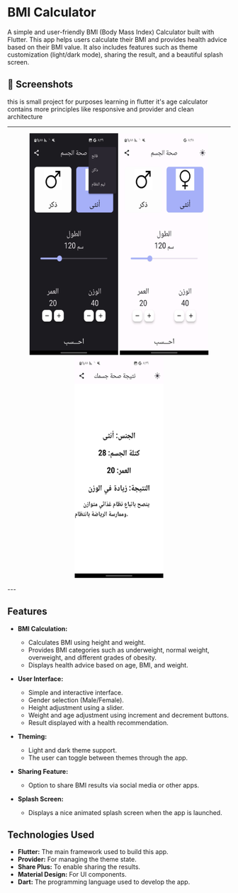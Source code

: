 # BMI Calculator

A simple and user-friendly BMI (Body Mass Index) Calculator built with Flutter. This app helps users calculate their BMI and provides health advice based on their BMI value. It also includes features such as theme customization (light/dark mode), sharing the result, and a beautiful splash screen.

## 📸 Screenshots
 this is small project for purposes learning in flutter it's age calculator contains more principles like responsive and provider and clean architecture 
 
---
<p align="center">
  <img src="https://github.com/Farea-Al-Dhelaa/bmi_calclautor/blob/main/images/Screenshots/dark_theme.jpg" width="200" height="500" />
   <img src="https://github.com/Farea-Al-Dhelaa/bmi_calclautor/blob/main/images/Screenshots/home.jpg" width="200" height="500" />
  <img src="https://github.com/Farea-Al-Dhelaa/bmi_calclautor/blob/main/images/Screenshots/result.jpg" width="200" height="500" />
</p>
---

## Features

- **BMI Calculation:** 
  - Calculates BMI using height and weight.
  - Provides BMI categories such as underweight, normal weight, overweight, and different grades of obesity.
  - Displays health advice based on age, BMI, and weight.

- **User Interface:**
  - Simple and interactive interface.
  - Gender selection (Male/Female).
  - Height adjustment using a slider.
  - Weight and age adjustment using increment and decrement buttons.
  - Result displayed with a health recommendation.

- **Theming:**
  - Light and dark theme support.
  - The user can toggle between themes through the app.

- **Sharing Feature:**
  - Option to share BMI results via social media or other apps.

- **Splash Screen:**
  - Displays a nice animated splash screen when the app is launched.

## Technologies Used

- **Flutter:** The main framework used to build this app.
- **Provider:** For managing the theme state.
- **Share Plus:** To enable sharing the results.
- **Material Design:** For UI components.
- **Dart:** The programming language used to develop the app.


